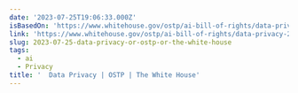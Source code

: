 ```yaml
---
date: '2023-07-25T19:06:33.000Z'
isBasedOn: 'https://www.whitehouse.gov/ostp/ai-bill-of-rights/data-privacy-2/'
link: 'https://www.whitehouse.gov/ostp/ai-bill-of-rights/data-privacy-2/'
slug: 2023-07-25-data-privacy-or-ostp-or-the-white-house
tags:
  - ai
  - Privacy
title: '  Data Privacy | OSTP | The White House'
---
```


